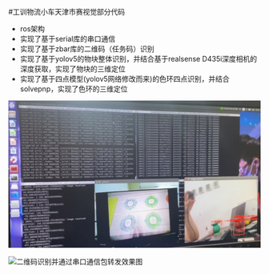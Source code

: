 #工训物流小车天津市赛视觉部分代码

- ros架构
- 实现了基于serial库的串口通信
- 实现了基于zbar库的二维码（任务码）识别
- 实现了基于yolov5的物块整体识别，并结合基于realsense D435i深度相机的深度获取，实现了物块的三维定位
- 实现了基于四点模型(yolov5网络修改而来)的色环四点识别，并结合solvepnp，实现了色环的三维定位

![物块识别与色环识别效果图](%E6%88%AA%E5%B1%8F2023-09-23%2021.16.05-1.png)

![二维码识别并通过串口通信包转发效果图](%E6%88%AA%E5%B1%8F2023-09-23%2021.18.54.png)